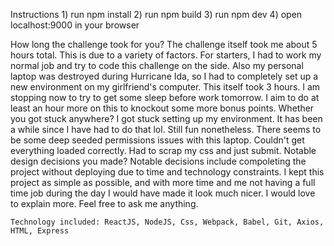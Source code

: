 Instructions
    1) run npm install
    2) run npm build
    3) run npm dev
    4) open localhost:9000 in your browser



How long the challenge took for you?
    The challenge itself took me about 5 hours total. This is due to a variety of factors. For starters, I had to work my normal job and try to code this challenge on the side. Also my personal laptop was destroyed during Hurricane Ida, so I had to completely set up a new environment on my girlfriend's computer. This itself took 3 hours. I am stopping now to try to get some sleep before work tomorrow. I aim to do at least an hour more on this to knockout some more bonus points. 
Whether you got stuck anywhere?
    I got stuck setting up my environment. It has been a while since I have had to do that lol. Still fun nonetheless. There seems to be some deep seeded permissions issues with this laptop. Couldn't get everything loaded correctly. Had to scrap my css and just submit.
Notable design decisions you made?
    Notable decisions include compoleting the project without deploying due to time and technology constraints. I kept this project as simple as possible, and with more time and me not having a full time job during the day I would have made it look much nicer. I would love to explain more. Feel free to ask me anything.

    Technology included: ReactJS, NodeJS, Css, Webpack, Babel, Git, Axios, HTML, Express